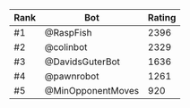Rank|Bot|Rating
---|---|---
#1|@RaspFish|2396
#2|@colinbot|2329
#3|@DavidsGuterBot|1636
#4|@pawnrobot|1261
#5|@MinOpponentMoves|920
